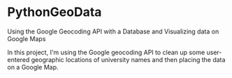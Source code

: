 # PythonGeoData

Using the Google Geocoding API with a Database and 
Visualizing data on Google Maps


In this project, I'm using the Google geocoding API to clean up some user-entered 
geographic locations of university names and then placing the data on a Google Map.
